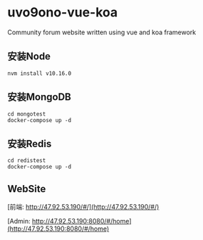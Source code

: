# uvo9ono-vue-koa

 Community forum website written using vue and koa framework

## 安装Node

```shell
nvm install v10.16.0
```

## 安装MongoDB

```
cd mongotest
docker-compose up -d
```

## 安装Redis

```
cd redistest
docker-compose up -d
```

## WebSite

[前端: http://47.92.53.190/#/](http://47.92.53.190/#/)

[Admin: http://47.92.53.190:8080/#/home](http://47.92.53.190:8080/#/home)
